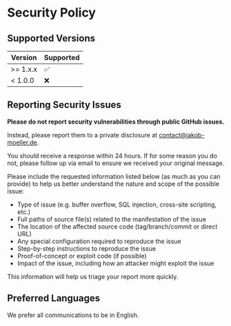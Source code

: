 # Security Policy

## Supported Versions

| Version | Supported          |
| ------- | ------------------ |
| >= 1.x.x   | :white_check_mark: |
| < 1.0.0   | :x:                |

## Reporting Security Issues

**Please do not report security vulnerabilities through public GitHub issues.**

Instead, please report them to a private disclosure at [contact@jakob-moeller.de](contact@jakob-moeller.de).

You should receive a response within 24 hours. If for some reason you do not, please follow up via email to ensure we received your original message.

Please include the requested information listed below (as much as you can provide) to help us better understand the nature and scope of the possible issue:

  * Type of issue (e.g. buffer overflow, SQL injection, cross-site scripting, etc.)
  * Full paths of source file(s) related to the manifestation of the issue
  * The location of the affected source code (tag/branch/commit or direct URL)
  * Any special configuration required to reproduce the issue
  * Step-by-step instructions to reproduce the issue
  * Proof-of-concept or exploit code (if possible)
  * Impact of the issue, including how an attacker might exploit the issue

This information will help us triage your report more quickly.

## Preferred Languages

We prefer all communications to be in English.
